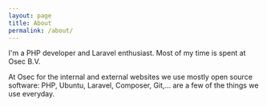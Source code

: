 ```yaml
---
layout: page
title: About
permalink: /about/
---
```


I'm a PHP developer and Laravel enthusiast. Most of my time is spent at Osec B.V.

At Osec for the internal and external websites we use mostly open source software: PHP, Ubuntu, Laravel, Composer, Git,… are a few of the things we use everyday.
